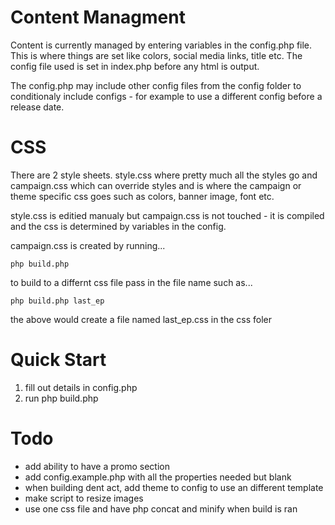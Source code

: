 # Content Managment

Content is currently managed by entering variables in the config.php file. This is where things are set like colors, social media links, title etc.
The config file used is set in index.php before any html is output.

The config.php may include other config files from the config folder to conditionaly include configs - for example to use a different config before a release date.

# CSS

There are 2 style sheets. style.css where pretty much all the styles go and campaign.css which can override styles and is where the campaign or theme specific css goes such as colors, banner image, font etc.

style.css is editied manualy but campaign.css is not touched - it is compiled and the css is determined by variables in the config.

campaign.css is created by running...

    php build.php

to build to a differnt css file pass in the file name such as...

    php build.php last_ep

the above would create a file named last_ep.css in the css foler

# Quick Start

1. fill out details in config.php
2. run php build.php

# Todo

- add ability to have a promo section
- add config.example.php with all the properties needed but blank
- when building dent act, add theme to config to use an different template
- make script to resize images
- use one css file and have php concat and minify when build is ran
